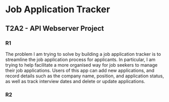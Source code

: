 # Job Application Tracker

## T2A2 - API Webserver Project

### R1

The problem I am trying to solve by building a job application tracker is to streamline the job application process for applicants.
In particular, I am trying to help facilitate a more organised way for job seekers to manage their job applications. Users of this app can add new applications, and record details such as the company name, position, and application status, as well as track interview dates and delete or update applications.

### R2
